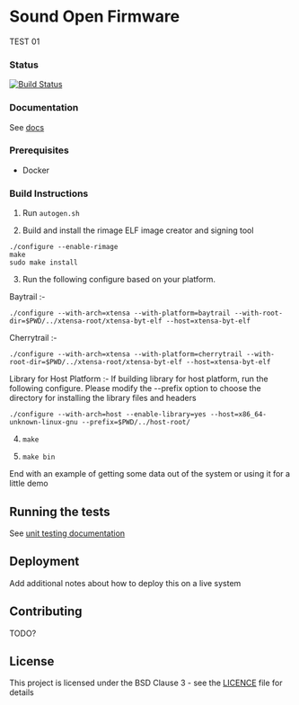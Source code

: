 # Sound Open Firmware
TEST 01

### Status
[![Build Status](https://travis-ci.org/thesofproject/sof.svg?branch=master)](https://travis-ci.org/thesofproject/sof)

### Documentation

See [docs](https://thesofproject.github.io/latest/index.html)

### Prerequisites

* Docker

### Build Instructions

1. Run `autogen.sh`

2. Build and install the rimage ELF image creator and signing tool

```
./configure --enable-rimage
make
sudo make install
```

3. Run the following configure based on your platform.

Baytrail :-

```./configure --with-arch=xtensa --with-platform=baytrail --with-root-dir=$PWD/../xtensa-root/xtensa-byt-elf --host=xtensa-byt-elf```

Cherrytrail :-

```./configure --with-arch=xtensa --with-platform=cherrytrail --with-root-dir=$PWD/../xtensa-root/xtensa-byt-elf --host=xtensa-byt-elf```

Library for Host Platform :-
If building library for host platform, run the following configure. Please modify
the --prefix option to choose the directory for installing the library files and
headers

`./configure --with-arch=host --enable-library=yes --host=x86_64-unknown-linux-gnu --prefix=$PWD/../host-root/`

4. `make`

5. `make bin`

End with an example of getting some data out of the system or using it for a little demo

## Running the tests

See [unit testing documentation](https://thesofproject.github.io/latest/developer_guides/unit_tests.html)

## Deployment

Add additional notes about how to deploy this on a live system

## Contributing

TODO?

## License

This project is licensed under the BSD Clause 3 - see the [LICENCE](LICENCE) file for details
